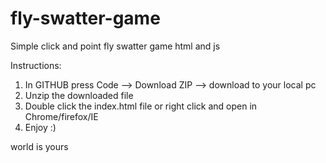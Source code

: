 # fly-swatter-game
Simple click and point fly swatter game html and js


Instructions:
1. In GITHUB press Code --> Download ZIP --> download to your local pc
2. Unzip the downloaded file
3. Double click the index.html file or right click and open in Chrome/firefox/IE
4. Enjoy :)

world is yours